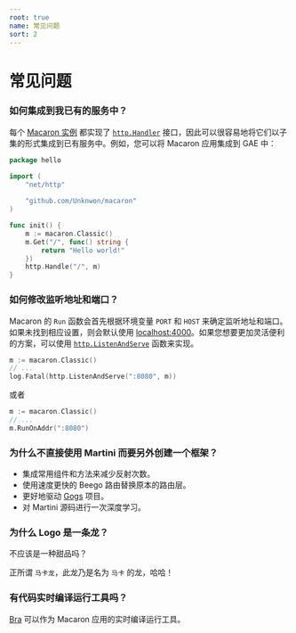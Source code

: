 ```yaml
---
root: true
name: 常见问题
sort: 2
---
```


# 常见问题

### 如何集成到我已有的服务中？

每个 [Macaron 实例](../intro/core_concepts#macaron-%E5%AE%9E%E4%BE%8B) 都实现了 [`http.Handler`](https://gowalker.org/net/http#Handler) 接口，因此可以很容易地将它们以子集的形式集成到已有服务中。例如，您可以将 Macaron 应用集成到 GAE 中：

```go
package hello

import (
	"net/http"
	
	"github.com/Unknwon/macaron"
)

func init() {
	m := macaron.Classic()
	m.Get("/", func() string {
		return "Hello world!"
	})
	http.Handle("/", m)
}
```

### 如何修改监听地址和端口？

Macaron 的 `Run` 函数会首先根据环境变量 `PORT` 和 `HOST` 来确定监听地址和端口。如果未找到相应设置，则会默认使用 [localhost:4000](http://localhost:4000)。如果您想要更加灵活便利的方案，可以使用 [`http.ListenAndServe`](https://gowalker.org/net/http#ListenAndServe) 函数来实现。

```go
m := macaron.Classic()
// ...
log.Fatal(http.ListenAndServe(":8080", m))
```

或者

```go
m := macaron.Classic()
// ...
m.RunOnAddr(":8080")
```

### 为什么不直接使用 Martini 而要另外创建一个框架？

- 集成常用组件和方法来减少反射次数。
- 使用速度更快的 Beego 路由替换原本的路由层。
- 更好地驱动 [Gogs](http://gogs.io) 项目。
- 对 Martini 源码进行一次深度学习。

### 为什么 Logo 是一条龙？

不应该是一种甜品吗？

正所谓 `马卡龙`，此龙乃是名为 `马卡` 的龙，哈哈！

### 有代码实时编译运行工具吗？

[Bra](https://github.com/Unknwon/bra) 可以作为 Macaron 应用的实时编译运行工具。